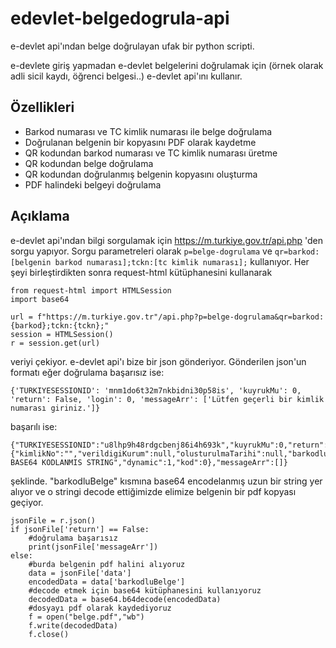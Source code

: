 # edevlet-belgedogrula-api
e-devlet api'ından belge doğrulayan ufak bir python scripti.

e-devlete giriş yapmadan e-devlet belgelerini doğrulamak için (örnek olarak adli sicil kaydı, öğrenci belgesi..) e-devlet api'ını kullanır.
## Özellikleri

 - Barkod numarası ve TC kimlik numarası ile belge doğrulama
 - Doğrulanan belgenin bir kopyasını PDF olarak kaydetme
 - QR kodundan barkod numarası ve TC kimlik numarası üretme
 - QR kodundan belge doğrulama
 - QR kodundan doğrulanmış belgenin kopyasını oluşturma
 - PDF halindeki belgeyi doğrulama

## Açıklama

e-devlet api'ından bilgi sorgulamak için https://m.turkiye.gov.tr/api.php 'den sorgu yapıyor. Sorgu parametreleri olarak `p=belge-dogrulama` ve `qr=barkod:[belgenin barkod numarası];tckn:[tc kimlik numarası];` kullanıyor. 
Her şeyi birleştirdikten sonra request-html kütüphanesini kullanarak

    from request-html import HTMLSession
    import base64
    
    url = f"https://m.turkiye.gov.tr"/api.php?p=belge-dogrulama&qr=barkod:{barkod};tckn:{tckn};"
    session = HTMLSession()
    r = session.get(url)

veriyi çekiyor.
e-devlet api'ı bize bir json gönderiyor. Gönderilen json'un formatı eğer doğrulama başarısız ise:



    {'TURKIYESESSIONID': 'mnm1do6t32m7nkbidni30p58is', 'kuyrukMu': 0, 'return': False, 'login': 0, 'messageArr': ['Lütfen geçerli bir kimlik numarası giriniz.']}
 

başarılı ise:

    {"TURKIYESESSIONID":"u8lhp9h48rdgcbenj86i4h693k","kuyrukMu":0,"return":true,"login":0,"data":{"kimlikNo":"","verildigiKurum":null,"olusturulmaTarihi":null,"barkodluBelge":"UZUN BASE64 KODLANMIS STRING","dynamic":1,"kod":0},"messageArr":[]}
    
şeklinde. "barkodluBelge" kısmına base64 encodelanmış uzun bir string yer alıyor ve o stringi decode ettiğimizde elimize belgenin bir pdf kopyası geçiyor.

    jsonFile = r.json()
    if jsonFile['return'] == False:
	    #doğrulama başarısız
	    print(jsonFile['messageArr'])
	else:
		#burda belgenin pdf halini alıyoruz
		data = jsonFile['data']
		encodedData = data['barkodluBelge']
		#decode etmek için base64 kütüphanesini kullanıyoruz
		decodedData = base64.b64decode(encodedData)
		#dosyayı pdf olarak kaydediyoruz
		f = open("belge.pdf","wb")
		f.write(decodedData)
		f.close()
	
    

 

